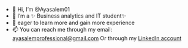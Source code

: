 - 👋 Hi, I’m @Ayasalem01
- 👀 I’m a ✨ Business analytics and IT student✨
- 🌱  eager to learn more and gain more experience 
- 📫 You can reach me through my email: ayasalemprofessional@gmail.com
Or through my [LinkedIn account](https://www.linkedin.com/in/aya-salem-a8a824167/)


<!---
Ayasalem01/Ayasalem01 is a  special  repository because its `README.md` (this file) appears on your GitHub profile.
You can click the Preview link to take a look at your changes.
--->
